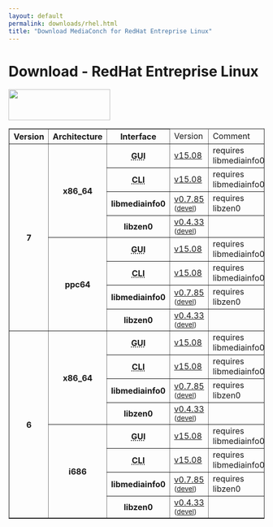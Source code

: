 ```yaml
---
layout: default
permalink: downloads/rhel.html
title: "Download MediaConch for RedHat Entreprise Linux"
---
```


# Download - RedHat Entreprise Linux

<img src="/MediaConch/images/RedHat.png" width="200" height="61"><br />

<table border="1">
<thead>
<tr class="table-header">
    <th>Version</th>
    <th>Architecture</th>
    <th>Interface</th>
    <td>Version</td>
    <td>Comment</td>
</tr>
</thead>
<tbody>

<tr>
	<th rowspan="8">7</th>
    <th rowspan="4" id="7.x86_64">x86_64</th>
    <th><abbr title="Graphical User Interface">GUI</abbr></th>
    <td><a href="//mediaarea.net/download/binary/mediaconch-gui/15.08/">v15.08</a></td>
    <td>requires libmediainfo0</td>
</tr>
<tr>
    <th><abbr title="Command Line Interface">CLI</abbr></th>
    <td><a href="//mediaarea.net/download/binary/mediaconch/15.08/">v15.08</a></td>
    <td>requires libmediainfo0</td>
</tr>
<tr>
    <th>libmediainfo0</th>
    <td><a href="//mediaarea.net/download/binary/libmediainfo0/0.7.85/libmediainfo0-0.7.85.x86_64.RHEL_7.rpm">v0.7.85</a> <small>(<a href="https://mediaarea.net/download/binary/libmediainfo0/0.7.85/libmediainfo-devel-0.7.85.x86_64.RHEL_7.rpm">devel</a>)</small></td>
    <td>requires libzen0</td>
</tr>
<tr>
    <th>libzen0</th>
    <td><a href="//mediaarea.net/download/binary/libzen0/0.4.33/libzen0-0.4.33.x86_64.RHEL_7.rpm">v0.4.33</a> <small>(<a href="https://mediaarea.net/download/binary/libzen0/0.4.33/libzen-devel-0.4.33.x86_64.RHEL_7.rpm">devel</a>)</small></td>
    <td>&nbsp;</td>
</tr>
<tr>
    <th rowspan="4" id="7.ppc64">ppc64</th>
    <th><abbr title="Graphical User Interface">GUI</abbr></th>
    <td><a href="//mediaarea.net/download/binary/mediaconch-gui/15.08/">v15.08</a></td>
    <td>requires libmediainfo0</td>
</tr>
<tr>
    <th><abbr title="Command Line Interface">CLI</abbr></th>
    <td><a href="//mediaarea.net/download/binary/mediaconch/15.08/">v15.08</a></td>
    <td>requires libmediainfo0</td>
</tr>
<tr>
    <th>libmediainfo0</th>
    <td><a href="//mediaarea.net/download/binary/libmediainfo0/0.7.85/libmediainfo0-0.7.85.ppc64.RHEL_7.rpm">v0.7.85</a> <small>(<a href="https://mediaarea.net/download/binary/libmediainfo0/0.7.85/libmediainfo-devel-0.7.85.ppc64.RHEL_7.rpm">devel</a>)</small></td>
    <td>requires libzen0</td>
</tr>
<tr>
    <th>libzen0</th>
    <td><a href="//mediaarea.net/download/binary/libzen0/0.4.33/libzen0-0.4.33.ppc64.RHEL_7.rpm">v0.4.33</a> <small>(<a href="https://mediaarea.net/download/binary/libzen0/0.4.33/libzen-devel-0.4.33.ppc64.RHEL_7.rpm">devel</a>)</small></td>
    <td>&nbsp;</td>
</tr>
<tr>
	<th rowspan="8">6</th>
    <th rowspan="4" id="6.x86_64">x86_64</th>
    <th><abbr title="Graphical User Interface">GUI</abbr></th>
    <td><a href="//mediaarea.net/download/binary/mediaconch-gui/15.08/">v15.08</a></td>
    <td>requires libmediainfo0</td>
</tr>
<tr>
    <th><abbr title="Command Line Interface">CLI</abbr></th>
    <td><a href="//mediaarea.net/download/binary/mediaconch/15.08/">v15.08</a></td>
    <td>requires libmediainfo0</td>
</tr>
<tr>
    <th>libmediainfo0</th>
    <td><a href="//mediaarea.net/download/binary/libmediainfo0/0.7.85/libmediainfo0-0.7.85.x86_64.RHEL_6.rpm">v0.7.85</a> <small>(<a href="https://mediaarea.net/download/binary/libmediainfo0/0.7.85/libmediainfo-devel-0.7.85.x86_64.RHEL_6.rpm">devel</a>)</small></td>
    <td>requires libzen0</td>
</tr>
<tr>
    <th>libzen0</th>
    <td><a href="//mediaarea.net/download/binary/libzen0/0.4.33/libzen0-0.4.33.x86_64.RHEL_6.rpm">v0.4.33</a> <small>(<a href="https://mediaarea.net/download/binary/libzen0/0.4.33/libzen-devel-0.4.33.x86_64.RHEL_6.rpm">devel</a>)</small></td>
    <td>&nbsp;</td>
</tr>
<tr>
    <th rowspan="4" id="6.i686">i686</th>
    <th><abbr title="Graphical User Interface">GUI</abbr></th>
    <td><a href="//mediaarea.net/download/binary/mediaconch-gui/15.08/">v15.08</a></td>
    <td>requires libmediainfo0</td>
</tr>
<tr>
    <th><abbr title="Command Line Interface">CLI</abbr></th>
    <td><a href="//mediaarea.net/download/binary/mediaconch/15.08/">v15.08</a></td>
    <td>requires libmediainfo0</td>
</tr>
<tr>
    <th>libmediainfo0</th>
    <td><a href="//mediaarea.net/download/binary/libmediainfo0/0.7.85/libmediainfo0-0.7.85.i686.RHEL_6.rpm">v0.7.85</a> <small>(<a href="https://mediaarea.net/download/binary/libmediainfo0/0.7.85/libmediainfo-devel-0.7.85.i686.RHEL_6.rpm">devel</a>)</small></td>
    <td>requires libzen0</td>
</tr>
<tr>
    <th>libzen0</th>
    <td><a href="//mediaarea.net/download/binary/libzen0/0.4.33/libzen0-0.4.33.i686.RHEL_6.rpm">v0.4.33</a> <small>(<a href="https://mediaarea.net/download/binary/libzen0/0.4.33/libzen-devel-0.4.33.i686.RHEL_6.rpm">devel</a>)</small></td>
    <td>&nbsp;</td>
</tr>
</tbody>
</table>
